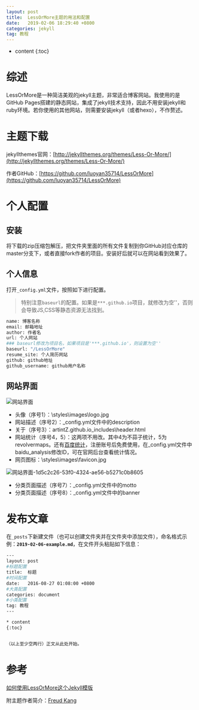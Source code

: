 ```yaml
---
layout: post
title:  LessOrMore主题的用法和配置
date:   2019-02-06 18:29:40 +0800
categories: jekyll
tag: 教程
---
```


* content
{:toc}

# 综述

LessOrMore是一种简洁美观的jekyll主题，非常适合博客网站。我使用的是GitHub Pages搭建的静态网站，集成了jekyll技术支持，因此不用安装jekyll和ruby环境。若你使用的其他网站，则需要安装jekyll（或者hexo），不作赘述。

# 主题下载

jekyllthemes官网：[http://jekyllthemes.org/themes/Less-Or-More/](http://jekyllthemes.org/themes/Less-Or-More/)

作者GitHub：[https://github.com/luoyan35714/LessOrMore](https://github.com/luoyan35714/LessOrMore)

# 个人配置

## 安装

将下载的zip压缩包解压，把文件夹里面的所有文件复制到你GitHub对应仓库的master分支下，或者直接fork作者的项目。安装好后就可以在网站看到效果了。

## 个人信息

打开`_config.yml`文件，按照如下进行配置。
> 特别注意`baseurl`的配置。如果是`***.github.io`项目，就修改为空''，否则会导致JS,CSS等静态资源无法找到。

```bash
name: 博客名称
email: 邮箱地址
author: 作者名
url: 个人网站
### baseurl修改为项目名，如果项目是'***.github.io'，则设置为空''
baseurl: "/LessOrMore"
resume_site: 个人简历网站
github: github地址
github_username: github用户名称
```

## 网站界面

![网站界面](https://md-image-1258527510.cos.ap-shanghai.myqcloud.com/网站界面-21bb306c-320b-4f59-be06-eb046d6c0f8f.png)

* 头像（序号1）：\styles\images\logo.jpg
* 网站描述（序号2）：_config.yml文件中的description
* 关于（序号3）：artintZ.github.io\_includes\header.html
* 网站统计（序号4，5）：这两项不用改。其中4为不蒜子统计，5为revolvermaps。还有[百度统计](https://tongji.baidu.com/)，注册账号后免费使用，在_config.yml文件中baidu_analysis修改ID，可在官网后台查看统计情况。
* 网页图标：\styles\images\favicon.jpg

![网站界面-1d5c2c26-53f0-4324-ae56-b5271c0b8605](https://md-image-1258527510.cos.ap-shanghai.myqcloud.com/网站界面-1d5c2c26-53f0-4324-ae56-b5271c0b8605.png)

* 分类页面描述（序号7）：_config.yml文件中的motto
* 分类页面描述（序号8）：_config.yml文件中的banner

# 发布文章

在`_posts`下新建文件（也可以创建文件夹并在文件夹中添加文件），命名格式示例：**`2019-02-06-example.md`**，在文件开头粘贴如下信息：

```bash
---
layout: post
#标题配置
title:  标题
#时间配置
date:   2016-08-27 01:08:00 +0800
#大类配置
categories: document
#小类配置
tag: 教程
---

* content
{:toc}


（以上至少空两行）正文从此处开始。
```

# 参考

[如何使用LessOrMore这个Jekyll模版](http://www.hifreud.com/LessOrMore/2016/08/26/how-to-use-this-jekyll-theme/)

附主题作者简介：[Freud Kang](http://www.hifreud.com/Resume.io/)